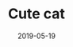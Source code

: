 ---
title: Cute cat
id: cute-cat
license: CC BY 4.0
licenseUrl: https://creativecommons.org/licenses/by/4.0/legalcode
resolution: 3264x2448
date: 2019-05-19
camera: Huawei LDN-L21
lens: LDN-L21 back camera
iso: 100
focalLength: 3.462mm
shutterSpeed: 1/1188
aperture: f/4
---